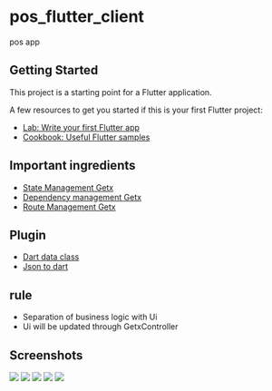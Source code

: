 # pos_flutter_client

pos app

## Getting Started

This project is a starting point for a Flutter application.

A few resources to get you started if this is your first Flutter project:

- [Lab: Write your first Flutter app](https://flutter.dev/docs/get-started/codelab)
- [Cookbook: Useful Flutter samples](https://flutter.dev/docs/cookbook)

## Important ingredients 
- [State Management Getx](https://pub.dev/packages/get#state-management)
- [Dependency management Getx](https://pub.dev/packages/get#dependency-management)
- [Route Management Getx](https://pub.dev/packages/get#route-management)

## Plugin 

- [Dart data class](https://plugins.jetbrains.com/plugin/12429-dart-data-class)
- [Json to dart](https://plugins.jetbrains.com/plugin/12737-json-to-dart-class-jsontodartclass-)

## rule

- Separation of business logic with Ui
- Ui will be updated through GetxController

## Screenshots

![](images/splashscreen.gif)
![](images/pick_category.gif)
![](images/pick_item.gif)
![](images/eidt_item_cart.gif)
![](images/remove_item_cart.gif)





